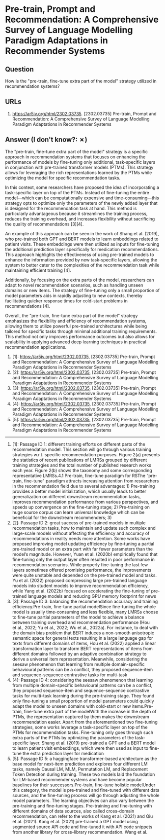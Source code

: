 # Pre-train, Prompt and Recommendation: A Comprehensive Survey of Language Modelling Paradigm Adaptations in Recommender Systems

## Question

How is the "pre-train, fine-tune extra part of the model" strategy utilized in recommendation systems?

## URLs

1. https://ar5iv.org/html/2302.03735. [2302.03735] Pre-train, Prompt and Recommendation: A Comprehensive Survey of Language Modelling Paradigm Adaptations in Recommender Systems

## Answer (I don't know?: ✗)

The "pre-train, fine-tune extra part of the model" strategy is a specific approach in recommendation systems that focuses on enhancing the performance of models by fine-tuning only additional, task-specific layers in conjunction with pre-trained transformer models (PTMs). This strategy allows for leveraging the rich representations learned by the PTMs while optimizing the model for specific recommendation tasks.

In this context, some researchers have proposed the idea of incorporating a task-specific layer on top of the PTMs. Instead of fine-tuning the entire model—which can be computationally expensive and time-consuming—this strategy opts to optimize only the parameters of the newly added layer that is designed for the recommendation task at hand. This method is particularly advantageous because it streamlines the training process, reduces the training overhead, and increases flexibility without sacrificing the quality of recommendations [3][4].

An example of this approach can be seen in the work of Shang et al. (2019), who pre-trained both GPT and BERT models to learn embeddings related to patient visits. These embeddings were then utilized as inputs for fine-tuning the additional prediction layer specifically for medication recommendations. This approach highlights the effectiveness of using pre-trained models to enhance the information provided by new task-specific layers, allowing the system to better cater to the complexities of the recommendation task while maintaining efficient training [4].

Additionally, by focusing on the extra parts of the model, researchers can adapt to novel recommendation scenarios, such as handling unseen domains or new items. The strategy of fine-tuning only a small proportion of model parameters aids in rapidly adjusting to new contexts, thereby facilitating quicker response times for cold-start problems in recommendations [4].

Overall, the "pre-train, fine-tune extra part of the model" strategy emphasizes the flexibility and efficiency of recommendation systems, allowing them to utilize powerful pre-trained architectures while being tailored for specific tasks through minimal additional training requirements. This method not only improves performance outcomes but also allows for scalability in applying advanced deep learning techniques in practical recommendation applications.

1. [1]:  https://ar5iv.org/html/2302.03735, [2302.03735] Pre-train, Prompt and Recommendation: A Comprehensive Survey of Language Modelling Paradigm Adaptations in Recommender Systems
2. [2]:  https://ar5iv.org/html/2302.03735, [2302.03735] Pre-train, Prompt and Recommendation: A Comprehensive Survey of Language Modelling Paradigm Adaptations in Recommender Systems
3. [3]:  https://ar5iv.org/html/2302.03735, [2302.03735] Pre-train, Prompt and Recommendation: A Comprehensive Survey of Language Modelling Paradigm Adaptations in Recommender Systems
4. [4]:  https://ar5iv.org/html/2302.03735, [2302.03735] Pre-train, Prompt and Recommendation: A Comprehensive Survey of Language Modelling Paradigm Adaptations in Recommender Systems
5. [5]:  https://ar5iv.org/html/2302.03735, [2302.03735] Pre-train, Prompt and Recommendation: A Comprehensive Survey of Language Modelling Paradigm Adaptations in Recommender Systems
---
1. [1]:  Passage ID 1: different training efforts on different parts of the recommendation model. This section will go through various training strategies w.r.t. specific recommendation purposes. Figure 2(a) presents the statistics of recent publications of LMRSs grouped by different training strategies and the total number of published research works each year. Figure 2(b) shows the taxonomy and some corresponding representative LMRSs.4.1 Pre-train, fine-tune paradigm for RSThe “pre-train, fine-tune" paradigm attracts increasing attention from researchers in the recommendation field due to several advantages: 1) Pre-training provides a better model initialization, which usually leads to better generalization on different downstream recommendation tasks, improves recommendation performance from various perspectives, and speeds up convergence on the fine-tuning stage; 2) Pre-training on huge source corpus can learn universal knowledge which can be beneficial for the downstream recommenders; 3)
2. [2]:  Passage ID 2: great success of pre-trained models in multiple recommendation tasks, how to maintain and update such complex and large-scale models without affecting the efficiency and accuracy of recommendations in reality needs more attention. Some works have proposed improving model updating efficiency by fine-tuning a partial pre-trained model or an extra part with far fewer parameters than the model’s magnitude. However, Yuan et al. (2020b) empirically found that fine-tuning only the output layer often resulted in poor performance in recommendation scenarios. While properly fine-tuning the last few layers sometimes offered promising performance, the improvements were quite unstable and depended on the pre-trained model and tasks. Yu et al. (2022) proposed compressing large pre-trained language models into student models to improve recommendation efficiency, while Yang et al. (2022b) focused on accelerating the fine-tuning of pre-trained language models and reducing GPU memory footprint for news
3. [3]:  Passage ID 3: balancing the recommendation accuracy and training efficiency.Pre-train, fine-tune partial modelSince fine-tuning the whole model is usually time-consuming and less flexible, many LMRSs choose to fine-tune partial parameters of the model to achieve a balance between training overhead and recommendation performance (Hou et al., 2022; Yu et al., 2022; Wu et al., 2022a). For instance, to deal with the domain bias problem that BERT induces a non-smooth anisotropic semantic space for general texts resulting in a large language gap for texts from different domains of items, Hou et al. (2022) applied a linear transformation layer to transform BERT representations of items from different domains followed by an adaptive combination strategy to derive a universal item representation. Meanwhile, considering the seesaw phenomenon that learning from multiple domain-specific behavioural patterns can be a conflict, they proposed sequence-item and sequence-sequence contrastive tasks for multi-task
4. [4]:  Passage ID 4: considering the seesaw phenomenon that learning from multiple domain-specific behavioural patterns can be a conflict, they proposed sequence-item and sequence-sequence contrastive tasks for multi-task learning during the pre-training stage. They found only fine-tuning a small proportion of model parameters could quickly adapt the model to unseen domains with cold-start or new items.Pre-train, fine-tune extra part of the modelWith the increase in the depth of PTMs, the representation captured by them makes the downstream recommendation easier. Apart from the aforementioned two fine-tuning strategies, some works leverage a task-specific layer on top of the PTMs for recommendation tasks. Fine-tuning only goes through such extra parts of the PTMs by optimizing the parameters of the task-specific layer. Shang et al. (2019) pre-trained a GPT and a BERT model to learn patient visit embeddings, which were then used as input to fine-tune the extra prediction layer for medication
5. [5]:  Passage ID 5: a haggingface transformer-based architecture as the base model for next-item prediction and explores four different LM tasks, namely Causal LM, MLM, Permutation LM, and Replacement Token Detection during training. These two models laid the foundation for LM-based recommender systems and have become popular baselines for their successors.Pre-train, fine-tune holistic modelUnder this category, the model is pre-trained and fine-tuned with different data sources, and the fine-tuning process will go through adjusting the whole model parameters. The learning objectives can also vary between the pre-training and fine-tuning stages. Pre-training and fine-tuning with different domains of data sources, also called cross-domain recommendation, can refer to the works of Kang et al. (2021) and Qiu et al. (2021). Kang et al. (2021) pre-trained a GPT model using segmented source API code and fine-tuned it with API code snippets from another library for cross-library recommendation. Wang et al.